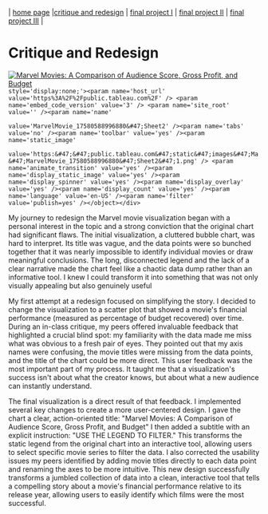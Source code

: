 | [home page](https://katttttrena.github.io/TSWDportfolio/) |[critique and redesign](critique-and-redesign) | [final project I](final-project-part-one) | [final project II](final-project-part-two) | [final project III](final-project-part-three) |

# Critique and Redesign
<div class='tableauPlaceholder' id='viz1758058968809' style='position: relative'><noscript><a href='#'><img alt='Marvel Movies: A Comparison of Audience Score, Gross Profit, and Budget ' 
                                                                                                         src='https:&#47;&#47;public.tableau.com&#47;static&#47;images&#47;Ma&#47;MarvelMovie_17580588996880&#47;Sheet2&#47;1_rss.png' style='border: none' /></a></noscript><object class='tableauViz'

                                                                                                                                                                                                               style='display:none;'><param name='host_url' value='https%3A%2F%2Fpublic.tableau.com%2F' /> <param name='embed_code_version' value='3' /> <param name='site_root' value='' /><param name='name'
                                                                                                                                                                                                          value='MarvelMovie_17580588996880&#47;Sheet2' /><param name='tabs' value='no' /><param name='toolbar' value='yes' /><param name='static_image'
                                                                                                        value='https:&#47;&#47;public.tableau.com&#47;static&#47;images&#47;Ma&#47;MarvelMovie_17580588996880&#47;Sheet2&#47;1.png' /> <param name='animate_transition' value='yes' /><param name='display_static_image' value='yes' /><param name='display_spinner' value='yes' /><param name='display_overlay' value='yes' /><param name='display_count' value='yes' /><param name='language' value='en-US' /><param name='filter' value='publish=yes' /></object></div>
 <script type='text/javascript'>
 var divElement = document.getElementById('viz1758058968809');
var vizElement = divElement.getElementsByTagName('object')[0];                    vizElement.style.width='100%';vizElement.style.height=(divElement.offsetWidth*0.75)+'px';
var scriptElement = document.createElement('script'); 
scriptElement.src = 'https://public.tableau.com/javascripts/api/viz_v1.js';  
vizElement.parentNode.insertBefore(scriptElement, vizElement);
 </script>

  My journey to redesign the Marvel movie visualization began with a personal interest in the topic and a strong conviction that the original chart had significant flaws. The initial visualization, a cluttered bubble chart, was hard to interpret. Its title was vague, and the data points were so bunched together that it was nearly impossible to identify individual movies or draw meaningful conclusions. The long, disconnected legend and the lack of a clear narrative made the chart feel like a chaotic data dump rather than an informative tool. I knew I could transform it into something that was not only visually appealing but also genuinely useful

  My first attempt at a redesign focused on simplifying the story. I decided to change the visualization to a scatter plot that showed a movie's financial performance (measured as percentage of budget recovered) over time. During an in-class critique, my peers offered invaluable feedback that highlighted a crucial blind spot: my familiarity with the data made me miss what was obvious to a fresh pair of eyes. They pointed out that my axis names were confusing, the movie titles were missing from the data points, and the title of the chart could be more direct. This user feedback was the most important part of my process. It taught me that a visualization's success isn't about what the creator knows, but about what a new audience can instantly understand.
  
  The final visualization is a direct result of that feedback. I implemented several key changes to create a more user-centered design. I gave the chart a clear, action-oriented title: "Marvel Movies: A Comparison of Audience Score, Gross Profit, and Budget" I then added a subtitle with an explicit instruction: "USE THE LEGEND TO FILTER." This transforms the static legend from the original chart into an interactive tool, allowing users to select specific movie series to filter the data. I also corrected the usability issues my peers identified by adding movie titles directly to each data point and renaming the axes to be more intuitive. This new design successfully transforms a jumbled collection of data into a clean, interactive tool that tells a compelling story about a movie's financial performance relative to its release year, allowing users to easily identify which films were the most successful.

